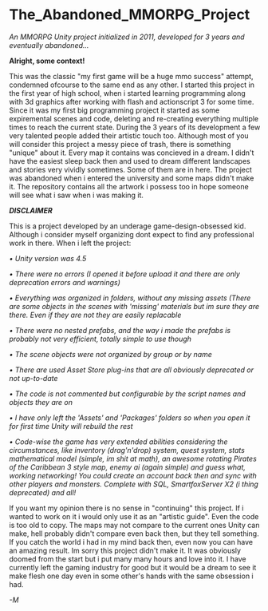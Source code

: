 # The_Abandoned_MMORPG_Project
*An MMORPG Unity project initialized in 2011, developed for 3 years and eventually abandoned...*

**Alright, some context!**

This was the classic "my first game will be a huge mmo success" attempt, condemned ofcourse to the same end as any other. I started this project in the first year of high school, when i started learning programming along with 3d graphics after working with flash and actionscript 3 for some time. Since it was my first big programming project it started as some expiremental scenes and code, deleting and re-creating everything multiple times to reach the current state. During the 3 years of its development a few very talented people added their artistic touch too. Although most of you will consider this project a messy piece of trash, there is something "unique" about it. Every map it contains was concieved in a dream. I didn't have the easiest sleep back then and used to dream different landscapes and stories very vividly sometimes. Some of them are in here. The project was abandoned when i entered the university and some maps didn't make it. The repository contains all the artwork i possess too in hope someone will see what i saw when i was making it.

***DISCLAIMER***

This is a project developed by an underage game-design-obsessed kid. Although i consider myself organizing dont expect to find any professional work in there. When i left the project:

*• Unity version was 4.5*

*• There were no errors (I opened it before upload it and there are only deprecation errors and warnings)*

*• Everything was organized in folders, without any missing assets (There are some objects in the scenes with 'missing' materials but im sure they are there. Even if they are not they are easily replacable*

*• There were no nested prefabs, and the way i made the prefabs is probably not very efficient, totally simple to use though*

*• The scene objects were not organized by group or by name*

*• There are used Asset Store plug-ins that are all obviously deprecated or not up-to-date*

*• The code is not commented but configurable by the script names and objects they are on*

*• I have only left the 'Assets' and 'Packages' folders so when you open it for first time Unity will rebuild the rest*

*• Code-wise the game has very extended abilities considering the circumstances, like inventory (drag'n'drop) system, quest system, stats mathematical model (simple, im shit at math), an awesome rotating Pirates of the Caribbean 3 style map, enemy ai (again simple) and guess what, working networking! You could create an account back then and sync with other players and monsters. Complete with SQL, SmartfoxServer X2 (i thing deprecated) and all!*

If you want my opinion there is no sense in "continuing" this project. If i wanted to work on it i would only use it as an "artistic guide". Even the code is too old to copy. The maps may not compare to the current ones Unity can make, hell probably didn't compare even back then, but they tell something. If you catch the world i had in my mind back then, even now you can have an amazing result. Im sorry this project didn't make it. It was obviously doomed from the start but i put many many hours and love into it. I have currently left the gaming industry for good but it would be a dream to see it make flesh one day even in some other's hands with the same obsession i had.
	
*-M*
